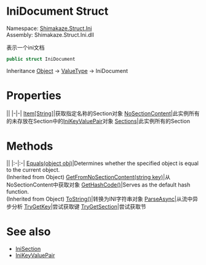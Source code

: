 # IniDocument Struct
Namespace: [Shimakaze.Struct.Ini](Shimakaze.Struct.Ini/Shimakaze.Struct.Ini.md)  
Assembly: Shimakaze.Struct.Ini.dll  

表示一个ini文档

```csharp
public struct IniDocument
```
Inheritance [Object](//docs.microsoft.com/dotnet/api/system.object) -> [ValueType](//docs.microsoft.com/dotnet/api/system.valuetype) -> IniDocument  

# Properties
||
|-|-|
[Item[String]](Shimakaze.Struct.Ini/IniDocument/Properties/Item[].md)|获取指定名称的Section对象
[NoSectionContent](Shimakaze.Struct.Ini/IniDocument/Properties/NoSectionContent.md)|此实例所有的未存放在Section中的[IniKeyValuePair](Shimakaze.Struct.Ini/IniKeyValuePair/IniKeyValuePair.md)对象
[Sections](Shimakaze.Struct.Ini/IniDocument/Properties/Sections.md)|此实例所有的Section

# Methods
||
|:-|:-|
[Equals(object obj)](//docs.microsoft.com/dotnet/api/system.object.equals)|Determines whether the specified object is equal to the current object. <br>(Inherited from Object)
[GetFromNoSectionContent(string key)](Shimakaze.Struct.Ini/IniDocument/Methods/GetFromNoSectionContent.md)|从NoSectionContent中获取对象
[GetHashCode()](//docs.microsoft.com/zh-cn/dotnet/api/system.object.gethashcode#System_Object_GetHashCode)|Serves as the default hash function. <br>(Inherited from Object)
[ToString()](Shimakaze.Struct.Ini/IniDocument/Methods/ToString.md)|转换为INI字符串对象
[ParseAsync](Shimakaze.Struct.Ini/IniDocument/Methods/ParseAsync.md)|从流中异步分析
[TryGetKey](Shimakaze.Struct.Ini/IniDocument/Methods/TryGetKey.md)|尝试获取键
[TryGetSection](Shimakaze.Struct.Ini/IniDocument/Methods/TryGetSection.md)|尝试获取节


# See also
- [IniSection](Shimakaze.Struct.Ini/IniSection/IniSection.md)
- [IniKeyValuePair](Shimakaze.Struct.Ini/IniKeyValuePair/IniKeyValuePair.md)
